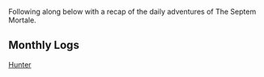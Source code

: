 Following along below with a recap of the daily adventures of The Septem Mortale.

## Monthly Logs
[Hunter](https://stormchaserroleplaying.com/Arden/Campaigns/Hunters/Calendar/Hunter)
